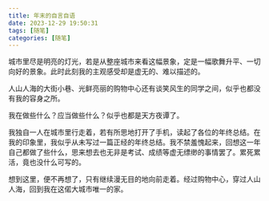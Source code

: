 ```yaml
---
title: 年末的自言自语
date: 2023-12-29 19:50:31
tags: [随笔]
categories: [随笔]
---
```


城市里尽是明亮的灯光，若是从整座城市来看这幅景象，定是一幅歌舞升平、一切向好的景象。此时此刻我的主观感受却是虚无的、难以描述的。  

人山人海的大街小巷、光鲜亮丽的购物中心还有谈笑风生的同学之间，似乎也都没有我的容身之所。  

我在做些什么？应当做些什么？似乎也都是天方夜谭了。  

我独自一人在城市里行走着，若有所思地打开了手机，读起了各位的年终总结。在我的印象里，我似乎从未写过一篇正经的年终总结。我不禁羞愧起来，回想这一年自己都做了些什么，思来想去也无非是考试、成绩等虚无缥缈的事情罢了。累死累活，竟也没什么可写的。  

想到这里，便不再想了，只有继续漫无目的地向前走着。经过购物中心，穿过人山人海，回到我在这偌大城市唯一的家。
